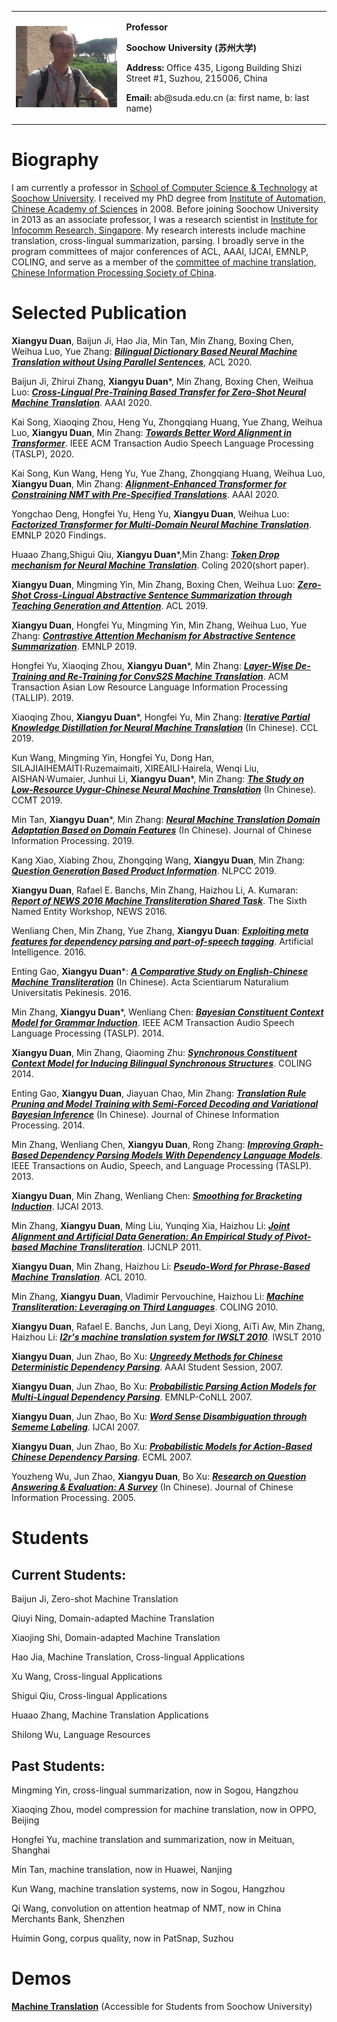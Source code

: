 <table border="0">
  <tr>
    <td width="35%">
      <img src="/me.jpg" width="100%">
    </td>
    <td width="65%">
      <p><b>Professor</b></p>
      <p><b>Soochow University (苏州大学)</b></p>
      <p><b>Address:</b> Office 435, Ligong Building
                     Shizi Street #1, Suzhou, 215006, China</p>
      <p><b>Email:</b> ab@suda.edu.cn (a: first name, b: last name)</p>
    </td>
  </tr>
</table>

# Biography

I am currently a professor in [School of Computer Science & Technology](http://scst.suda.edu.cn/main.psp) at [Soochow University](http://eng.suda.edu.cn/). I received my PhD degree from [Institute of Automation, Chinese Academy of Sciences](http://english.ia.cas.cn/) in 2008. Before joining Soochow University in 2013 as an associate professor, I was a research scientist in [Institute for Infocomm Research, Singapore](https://www.a-star.edu.sg/i2r). My research interests include machine translation, cross-lingual summarization, parsing. I broadly serve in the program committees of major conferences of ACL, AAAI, IJCAI, EMNLP, COLING, and serve as a member of the [committee of machine translation, Chinese Information Processing Society of China](http://sc.cipsc.org.cn/mt/index.php/about.html).

# Selected Publication

**Xiangyu Duan**, Baijun Ji, Hao Jia, Min Tan, Min Zhang, Boxing Chen, Weihua Luo, Yue Zhang: [***Bilingual Dictionary Based Neural Machine Translation without Using Parallel Sentences***](https://www.aclweb.org/anthology/2020.acl-main.143.pdf), ACL 2020.

Baijun Ji, Zhirui Zhang, **Xiangyu Duan***, Min Zhang, Boxing Chen, Weihua Luo: [***Cross-Lingual Pre-Training Based Transfer for Zero-Shot Neural Machine Translation***](https://www.aaai.org/ojs/index.php/AAAI/article/view/5341). AAAI 2020.

Kai Song, Xiaoqing Zhou, Heng Yu, Zhongqiang Huang, Yue Zhang, Weihua Luo, **Xiangyu Duan**, Min Zhang: [***Towards Better Word Alignment in Transformer***](https://ieeexplore.ieee.org/document/9103090). IEEE ACM Transaction Audio Speech Language Processing (TASLP), 2020.

Kai Song, Kun Wang, Heng Yu, Yue Zhang, Zhongqiang Huang, Weihua Luo, **Xiangyu Duan**, Min Zhang: [***Alignment-Enhanced Transformer for Constraining NMT with Pre-Specified Translations***](https://www.aaai.org/ojs/index.php/AAAI/article/view/6418). AAAI 2020.

Yongchao Deng, Hongfei Yu, Heng Yu, **Xiangyu Duan**, Weihua Luo: [***Factorized Transformer for Multi-Domain Neural Machine Translation***](https://www.aclweb.org/anthology/2020.findings-emnlp.377.pdf). EMNLP 2020 Findings.

Huaao Zhang,Shigui Qiu, **Xiangyu Duan***,Min Zhang: [***Token Drop mechanism for Neural Machine Translation***](https://www.aclweb.org/anthology/2020.coling-main.379.pdf). Coling  2020(short paper).

**Xiangyu Duan**, Mingming Yin, Min Zhang, Boxing Chen, Weihua Luo: [***Zero-Shot Cross-Lingual Abstractive Sentence Summarization through Teaching Generation and Attention***](https://www.aclweb.org/anthology/P19-1305.pdf). ACL  2019.

**Xiangyu Duan**, Hongfei Yu, Mingming Yin, Min Zhang, Weihua Luo, Yue Zhang: [***Contrastive Attention Mechanism for Abstractive Sentence Summarization***](https://www.aclweb.org/anthology/D19-1301.pdf). EMNLP 2019.

Hongfei Yu, Xiaoqing Zhou, **Xiangyu Duan***, Min Zhang: [***Layer-Wise De-Training and Re-Training for ConvS2S Machine Translation***](https://dl.acm.org/doi/pdf/10.1145/3358414). ACM Transaction Asian Low Resource Language Information Processing (TALLIP). 2019.

Xiaoqing Zhou, **Xiangyu Duan***, Hongfei Yu, Min Zhang: [***Iterative Partial Knowledge Distillation for Neural Machine Translation***](http://cips-cl.org/static/anthology/CCL-2019/CCL-19-076.pdf) (In Chinese). CCL 2019.

Kun Wang, Mingming Yin, Hongfei Yu, Dong Han, SILAJIAIHEMAITI·Ruzemaimaiti, XIREAILI·Hairela, Wenqi Liu, AISHAN·Wumaier, Junhui Li, **Xiangyu Duan***, Min Zhang: [***The Study on Low-Resource Uygur-Chinese Neural Machine Translation***]() (In Chinese). CCMT 2019.

Min Tan, **Xiangyu Duan***, Min Zhang: [***Neural Machine Translation Domain Adaptation Based on Domain Features***](https://kns.cnki.net/kcms/detail/detail.aspx?dbcode=CJFD&dbname=CJFDLAST2019&filename=MESS201907008&v=OHJ%25mmd2BbPNqt%25mmd2BFdNgOMkEdDiPyLIKc51JtaN4szNU290LhOg5eFKOO4V0gkHuQQfnZI) (In Chinese). Journal of Chinese Information Processing. 2019.

Kang Xiao, Xiabing Zhou, Zhongqing Wang, **Xiangyu Duan**, Min Zhang: [***Question Generation Based Product Information***](http://tcci.ccf.org.cn/conference/2019/papers/CN77.pdf). NLPCC 2019.

**Xiangyu Duan**, Rafael E. Banchs, Min Zhang, Haizhou Li, A. Kumaran: [***Report of NEWS 2016 Machine Transliteration Shared Task***](https://www.aclweb.org/anthology/W16-2709.pdf). The Sixth Named Entity Workshop, NEWS 2016.

Wenliang Chen, Min Zhang, Yue Zhang, **Xiangyu Duan**: [***Exploiting meta features for dependency parsing and part-of-speech tagging***](https://www.sciencedirect.com/science/article/abs/pii/S0004370215001381). Artificial Intelligence. 2016.

Enting Gao, **Xiangyu Duan***: [***A Comparative Study on English-Chinese Machine Transliteration***](https://kns.cnki.net/kcms/detail/detail.aspx?dbcode=CJFD&dbname=CJFDLAST2017&filename=BJDZ201702012&v=xf31SnYLlqu0MvoLWntpIg2IYgDWGqpqkJSRiYwX9SmjIZAryWxIH30TPk%25mmd2Fz7VvY) (In Chinese). Acta Scientiarum Naturalium Universitatis Pekinesis. 2016.

Min Zhang, **Xiangyu Duan***, Wenliang Chen: [***Bayesian Constituent Context Model for Grammar Induction***](https://ieeexplore.ieee.org/document/6680611). IEEE ACM Transaction Audio Speech Language Processing (TASLP). 2014.

**Xiangyu Duan**, Min Zhang, Qiaoming Zhu: [***Synchronous Constituent Context Model for Inducing Bilingual Synchronous Structures***](https://www.aclweb.org/anthology/C14-1176.pdf). COLING 2014.

Enting Gao, **Xiangyu Duan**, Jiayuan Chao, Min Zhang: [***Translation Rule Pruning and Model Training with Semi-Forced Decoding and Variational Bayesian Inference***](https://kns.cnki.net/kcms/detail/detail.aspx?dbcode=CJFD&dbname=CJFD2014&filename=MESS201405019&v=JhR5vtwH7zujEaEhO3rO1wiaEyU%25mmd2B9tZSwt89k8MiB%25mmd2Fkq0efAXw1vni%25mmd2BjvnKUZFLC) (In Chinese). Journal of Chinese Information Processing. 2014.

Min Zhang, Wenliang Chen, **Xiangyu Duan**, Rong Zhang: [***Improving Graph-Based Dependency Parsing Models With Dependency Language Models***](https://ieeexplore.ieee.org/document/6562798). IEEE Transactions on Audio, Speech, and Language Processing (TASLP). 2013.

**Xiangyu Duan**, Min Zhang, Wenliang Chen: [***Smoothing for Bracketing Induction***](https://www.ijcai.org/Proceedings/13/Papers/308.pdf). IJCAI 2013.

Min Zhang, **Xiangyu Duan**, Ming Liu, Yunqing Xia, Haizhou Li: [***Joint Alignment and Artificial Data  Generation: An Empirical Study of Pivot-based Machine Transliteration***](https://ieeexplore.ieee.org/document/6562798). IJCNLP 2011.

**Xiangyu Duan**, Min Zhang, Haizhou Li: [***Pseudo-Word for Phrase-Based Machine Translation***](https://www.aclweb.org/anthology/I11-1135.pdf). ACL 2010.

Min Zhang, **Xiangyu Duan**, Vladimir Pervouchine, Haizhou Li: [***Machine Transliteration: Leveraging on Third Languages***](https://www.aclweb.org/anthology/C10-2165.pdf). COLING 2010.

**Xiangyu Duan**, Rafael E. Banchs, Jun Lang, Deyi Xiong, AiTi Aw, Min Zhang, Haizhou Li: [***I2r's machine translation system for IWSLT 2010***](http://www.mt-archive.info/IWSLT-2010-Duan.pdf). IWSLT 2010

**Xiangyu Duan**, Jun Zhao, Bo Xu: [***Ungreedy Methods for Chinese Deterministic Dependency Parsing***](https://www.aaai.org/Papers/AAAI/2007/AAAI07-300.pdf). AAAI Student Session, 2007.

**Xiangyu Duan**, Jun Zhao, Bo Xu: [***Probabilistic Parsing Action Models for Multi-Lingual Dependency Parsing***](https://www.aclweb.org/anthology/D07-1098.pdf). EMNLP-CoNLL 2007.

**Xiangyu Duan**, Jun Zhao, Bo Xu: [***Word Sense Disambiguation through Sememe Labeling***](https://www.ijcai.org/Proceedings/07/Papers/257.pdf). IJCAI 2007.

**Xiangyu Duan**, Jun Zhao, Bo Xu: [***Probabilistic Models for Action-Based Chinese Dependency Parsing***](http://nlpr-web.ia.ac.cn/cip/ZhaoJunPublications/paper/ECML2007.pdf). ECML 2007.

Youzheng Wu, Jun Zhao, **Xiangyu Duan**, Bo Xu: [***Research on Question Answering & Evaluation: A Survey***](https://kns.cnki.net/kcms/detail/detail.aspx?dbcode=CJFD&dbname=CJFD2005&filename=MESS200503000&v=ND6nK0IbThuaWQ5e0N3SrZW8Ie8W5DxhsyrBVHiFaHjQwIcwEnhjmLP7zEPjoplTs) (In Chinese). Journal of Chinese Information Processing. 2005.

# Students

## Current Students:

Baijun Ji, Zero-shot Machine Translation

Qiuyi Ning, Domain-adapted Machine Translation

Xiaojing Shi, Domain-adapted Machine Translation

Hao Jia, Machine Translation, Cross-lingual Applications

Xu Wang, Cross-lingual Applications

Shigui Qiu, Cross-lingual Applications

Huaao Zhang, Machine Translation Applications

Shilong Wu, Language Resources

## Past Students:

Mingming Yin, cross-lingual summarization, now in Sogou, Hangzhou

Xiaoqing Zhou, model compression for machine translation, now in OPPO, Beijing

Hongfei Yu, machine translation and summarization, now in Meituan, Shanghai

Min Tan, machine translation, now in Huawei, Nanjing

Kun Wang, machine translation systems, now in Sogou, Hangzhou

Qi Wang, convolution on attention heatmap of NMT, now in China Merchants Bank, Shenzhen

Huimin Gong, corpus quality, now in PatSnap, Suzhou

# Demos

[**Machine Translation**](http://192.168.126.129:4999/#/translation) (Accessible for Students from Soochow University)
